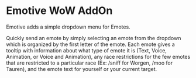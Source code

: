 # Emotive WoW AddOn

Emotive adds a simple dropdown menu for Emotes.

Quickly send an emote by simply selecting an emote from the dropdown which is organized by the first letter of the emote. Each emote gives a tooltip with information about what type of emote it is (Text, Voice, Animation, or Voice and Animation), any race restrictions for the few emotes that are restricted to a particular race (Ex: /sniff for Worgen, /moo for Tauren), and the emote text for yourself or your current target.
